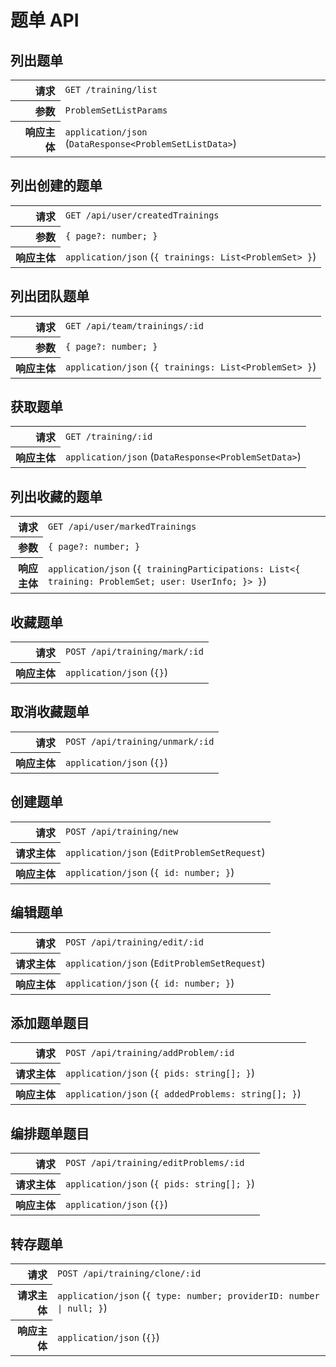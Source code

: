 # 题单 API

## 列出题单

<table>
  <tr>
    <th align="right">请求</th>
    <td><code>GET /training/list</code></td>
  </tr>
  <tr>
    <th align="right">参数</th>
    <td><code>ProblemSetListParams</code></td>
  </tr>
  <tr>
    <th align="right">响应主体</th>
    <td><code>application/json</code> (<code>DataResponse&lt;ProblemSetListData&gt;</code>)</td>
  </tr>
</table>

## 列出创建的题单

<table>
  <tr>
    <th align="right">请求</th>
    <td><code>GET /api/user/createdTrainings</code></td>
  </tr>
  <tr>
    <th align="right">参数</th>
    <td><code>{ page?: number; }</code></td>
  </tr>
  <tr>
    <th align="right">响应主体</th>
    <td><code>application/json</code> (<code>{ trainings: List&lt;ProblemSet&gt; }</code>)</td>
  </tr>
</table>

## 列出团队题单

<table>
  <tr>
    <th align="right">请求</th>
    <td><code>GET /api/team/trainings/:id</code></td>
  </tr>
  <tr>
    <th align="right">参数</th>
    <td><code>{ page?: number; }</code></td>
  </tr>
  <tr>
    <th align="right">响应主体</th>
    <td><code>application/json</code> (<code>{ trainings: List&lt;ProblemSet&gt; }</code>)</td>
  </tr>
</table>

## 获取题单

<table>
  <tr>
    <th align="right">请求</th>
    <td><code>GET /training/:id</code></td>
  </tr>
  <tr>
    <th align="right">响应主体</th>
    <td><code>application/json</code> (<code>DataResponse&lt;ProblemSetData&gt;</code>)</td>
  </tr>
</table>

## 列出收藏的题单

<table>
  <tr>
    <th align="right">请求</th>
    <td><code>GET /api/user/markedTrainings</code></td>
  </tr>
  <tr>
    <th align="right">参数</th>
    <td><code>{ page?: number; }</code></td>
  </tr>
  <tr>
    <th align="right">响应主体</th>
    <td><code>application/json</code> (<code>{ trainingParticipations: List&lt;{ training: ProblemSet; user: UserInfo; }&gt; }</code>)</td>
  </tr>
</table>

## 收藏题单

<table>
  <tr>
    <th align="right">请求</th>
    <td><code>POST /api/training/mark/:id</code></td>
  </tr>
  <tr>
    <th align="right">响应主体</th>
    <td><code>application/json</code> (<code>{}</code>)</td>
  </tr>
</table>

## 取消收藏题单

<table>
  <tr>
    <th align="right">请求</th>
    <td><code>POST /api/training/unmark/:id</code></td>
  </tr>
  <tr>
    <th align="right">响应主体</th>
    <td><code>application/json</code> (<code>{}</code>)</td>
  </tr>
</table>

## 创建题单

<table>
  <tr>
    <th align="right">请求</th>
    <td><code>POST /api/training/new</code></td>
  </tr>
  <tr>
    <th align="right">请求主体</th>
    <td><code>application/json</code> (<code>EditProblemSetRequest</code>)</td>
  </tr>
  <tr>
    <th align="right">响应主体</th>
    <td><code>application/json</code> (<code>{ id: number; }</code>)</td>
  </tr>
</table>

## 编辑题单

<table>
  <tr>
    <th align="right">请求</th>
    <td><code>POST /api/training/edit/:id</code></td>
  </tr>
  <tr>
    <th align="right">请求主体</th>
    <td><code>application/json</code> (<code>EditProblemSetRequest</code>)</td>
  </tr>
  <tr>
    <th align="right">响应主体</th>
    <td><code>application/json</code> (<code>{ id: number; }</code>)</td>
  </tr>
</table>

## 添加题单题目

<table>
  <tr>
    <th align="right">请求</th>
    <td><code>POST /api/training/addProblem/:id</code></td>
  </tr>
  <tr>
    <th align="right">请求主体</th>
    <td><code>application/json</code> (<code>{ pids: string[]; }</code>)</td>
  </tr>
  <tr>
    <th align="right">响应主体</th>
    <td><code>application/json</code> (<code>{ addedProblems: string[]; }</code>)</td>
  </tr>
</table>

## 编排题单题目

<table>
  <tr>
    <th align="right">请求</th>
    <td><code>POST /api/training/editProblems/:id</code></td>
  </tr>
  <tr>
    <th align="right">请求主体</th>
    <td><code>application/json</code> (<code>{ pids: string[]; }</code>)</td>
  </tr>
  <tr>
    <th align="right">响应主体</th>
    <td><code>application/json</code> (<code>{}</code>)</td>
  </tr>
</table>

## 转存题单

<table>
  <tr>
    <th align="right">请求</th>
    <td><code>POST /api/training/clone/:id</code></td>
  </tr>
  <tr>
    <th align="right">请求主体</th>
    <td><code>application/json</code> (<code>{ type: number; providerID: number | null; }</code>)</td>
  </tr>
  <tr>
    <th align="right">响应主体</th>
    <td><code>application/json</code> (<code>{}</code>)</td>
  </tr>
</table>
